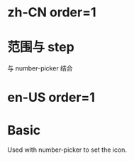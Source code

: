 # zh-CN order=1

# 范围与 step

与 number-picker 结合

# en-US order=1

# Basic

Used with number-picker to set the icon.

